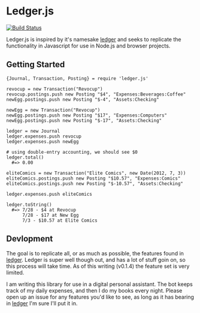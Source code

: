 Ledger.js
=========

[![Build Status]](http://travis-ci.org/noazark/ledger.js)

Ledger.js is inspired by it's namesake [ledger] and seeks to replicate the
functionality in Javascript for use in Node.js and browser projects.

## Getting Started

```coffee-script
{Journal, Transaction, Posting} = require 'ledger.js'

revocup = new Transaction("Revocup")
revocup.postings.push new Posting "$4", "Expenses:Beverages:Coffee"
newEgg.postings.push new Posting "$-4", "Assets:Checking"

newEgg = new Transaction("Revocup")
newEgg.postings.push new Posting "$17", "Expenses:Computers"
newEgg.postings.push new Posting "$-17", "Assets:Checking"

ledger = new Journal
ledger.expenses.push revocup
ledger.expenses.push newEgg

# using double-entry accounting, we should see $0
ledger.total()
  #=> 0.00

eliteComics = new Transaction("Elite Comics", new Date(2012, 7, 3))
eliteComics.postings.push new Posting "$10.57", "Expenses:Comics"
eliteComics.postings.push new Posting "$-10.57", "Assets:Checking"

ledger.expenses.push eliteComics

ledger.toString()
  #=> 7/28 - $4 at Revocup
      7/28 - $17 at New Egg
      7/3 - $10.57 at Elite Comics
```

## Devlopment

The goal is to replicate all, or as much as possible, the features found in
[ledger]. Ledger is super well though out, and has a lot of stuff goin on, so
this process will take time. As of this writing (v0.1.4) the feature set is
very limited.

I am writing this library for use in a digital personal assistant. The bot keeps
track of my daily expenses, and then I do my books every night. Please open up
an issue for any features you'd like to see, as long as it has bearing in
[ledger] I'm sure I'll put it in.


[Build Status]: https://secure.travis-ci.org/noazark/ledger.js.png?branch=master
[ledger]: https://github.com/jwiegley/ledger